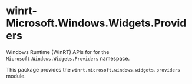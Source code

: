 <!-- warning: Please don't edit this file. It was automatically generated. -->

# winrt-Microsoft.Windows.Widgets.Providers

Windows Runtime (WinRT) APIs for for the `Microsoft.Windows.Widgets.Providers` namespace.

This package provides the `winrt.microsoft.windows.widgets.providers` module.
